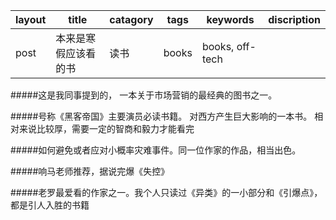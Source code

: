
layout       | title                 | catagory    | tags     | keywords       | discription|
------------ | -------------         | ------------|--------- |--------------- |------------|
post		 | 本来是寒假应该看的书      | 读书        | books    | books, off-tech |           |

   
#####这是我同事提到的， 一本关于市场营销的最经典的图书之一。       

      
#####号称《黑客帝国》主要演员必读书籍。 对西方产生巨大影响的一本书。 相对来说比较厚，需要一定的智商和毅力才能看完         

                
#####如何避免或者应对小概率灾难事件。同一位作家的作品，相当出色。              


         
#####响马老师推荐，据说完爆《失控》                     

          
#####老罗最爱看的作家之一。我个人只读过《异类》的一小部分和《引爆点》，都是引人入胜的书籍    
